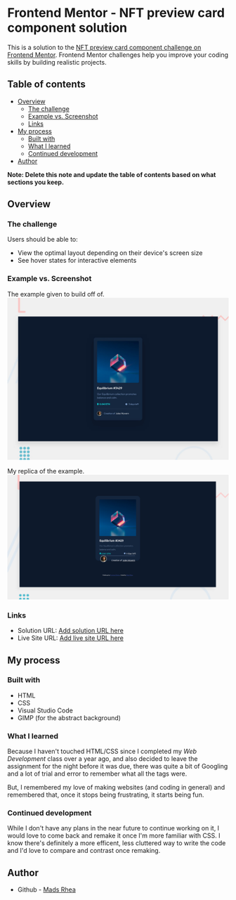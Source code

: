 # Frontend Mentor - NFT preview card component solution

This is a solution to the [NFT preview card component challenge on Frontend Mentor](https://www.frontendmentor.io/challenges/nft-preview-card-component-SbdUL_w0U). Frontend Mentor challenges help you improve your coding skills by building realistic projects. 

## Table of contents

- [Overview](#overview)
  - [The challenge](#the-challenge)
  - [Example vs. Screenshot](#example-vs-screenshot)
  - [Links](#links)
- [My process](#my-process)
  - [Built with](#built-with)
  - [What I learned](#what-i-learned)
  - [Continued development](#continued-development)
- [Author](#author)

**Note: Delete this note and update the table of contents based on what sections you keep.**

## Overview

### The challenge

Users should be able to:

- View the optimal layout depending on their device's screen size
- See hover states for interactive elements

### Example vs. Screenshot 

The example given to build off of.
![](/design/desktop-preview.jpg)


My replica of the example.
![](design/replica-screenshot.png)


### Links

- Solution URL: [Add solution URL here](https://your-solution-url.com)
- Live Site URL: [Add live site URL here](https://your-live-site-url.com)

## My process

### Built with

- HTML
- CSS
- Visual Studio Code
- GIMP (for the abstract background)


### What I learned

Because I haven't touched HTML/CSS since I completed my _Web Development_ class over a year ago, and also decided to leave the assignment for the night before it was due, there was quite a bit of Googling and a lot of trial and error to remember what all the tags were.

But, I remembered my love of making websites (and coding in general) and remembered that, once it stops being frustrating, it starts being fun.

### Continued development

While I don't have any plans in the near future to continue working on it, I would love to come back and remake it once I'm more familiar with CSS. I know there's definitely a more efficent, less cluttered way to write the code and I'd love to compare and contrast once remaking.

## Author

- Github - [Mads Rhea](https://www.github.com/madsrhea)